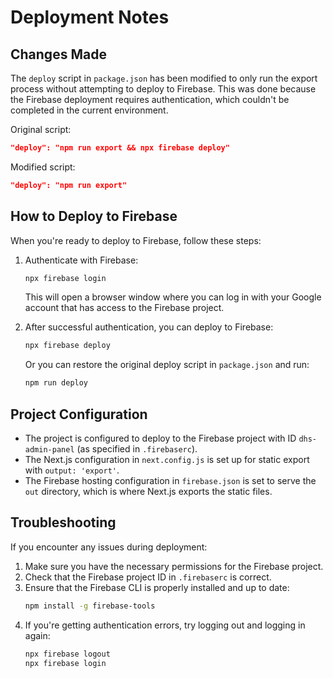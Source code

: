# Deployment Notes

## Changes Made
The `deploy` script in `package.json` has been modified to only run the export process without attempting to deploy to Firebase. This was done because the Firebase deployment requires authentication, which couldn't be completed in the current environment.

Original script:
```json
"deploy": "npm run export && npx firebase deploy"
```

Modified script:
```json
"deploy": "npm run export"
```

## How to Deploy to Firebase

When you're ready to deploy to Firebase, follow these steps:

1. Authenticate with Firebase:
   ```bash
   npx firebase login
   ```
   This will open a browser window where you can log in with your Google account that has access to the Firebase project.

2. After successful authentication, you can deploy to Firebase:
   ```bash
   npx firebase deploy
   ```
   Or you can restore the original deploy script in `package.json` and run:
   ```bash
   npm run deploy
   ```

## Project Configuration

- The project is configured to deploy to the Firebase project with ID `dhs-admin-panel` (as specified in `.firebaserc`).
- The Next.js configuration in `next.config.js` is set up for static export with `output: 'export'`.
- The Firebase hosting configuration in `firebase.json` is set to serve the `out` directory, which is where Next.js exports the static files.

## Troubleshooting

If you encounter any issues during deployment:

1. Make sure you have the necessary permissions for the Firebase project.
2. Check that the Firebase project ID in `.firebaserc` is correct.
3. Ensure that the Firebase CLI is properly installed and up to date:
   ```bash
   npm install -g firebase-tools
   ```
4. If you're getting authentication errors, try logging out and logging in again:
   ```bash
   npx firebase logout
   npx firebase login
   ```